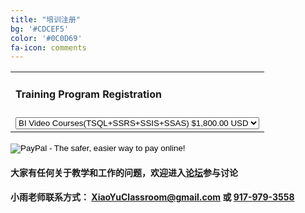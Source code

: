 ```yaml
---
title: "培训注册"
bg: '#CDCEF5'
color: '#0C0D69'
fa-icon: comments
---
```

<form target="paypal" action="https://www.paypal.com/cgi-bin/webscr" method="post">
<input type="hidden" name="cmd" value="_s-xclick">
<input type="hidden" name="hosted_button_id" value="W78FCCXF77HJQ">
<table>
<tr><td><input type="hidden" name="on0" value="Training Programs"><h4>Training Program Registration</h4></td></tr><tr><td><select name="os0">
	<option value="BI Video Courses(TSQL+SSRS+SSIS+SSAS)">BI Video Courses(TSQL+SSRS+SSIS+SSAS) $1,800.00 USD</option>
	<option value="1 on 1 Interview Workshop">1 on 1 Interview Workshop $2,000.00 USD</option>
	<option value="Realtime Technical Support(Per Month)">Realtime Technical Support(Per Month) $2,000.00 USD</option>
</select> </td></tr>
</table>
<input type="hidden" name="currency_code" value="USD">
<input type="image" src="https://www.paypalobjects.com/en_US/i/btn/btn_cart_LG.gif" border="0" name="submit" alt="PayPal - The safer, easier way to pay online!">
<img alt="" border="0" src="https://www.paypalobjects.com/en_US/i/scr/pixel.gif" width="1" height="1">
</form>

#### 大家有任何关于教学和工作的问题，欢迎进入<a href="http://forum.xiaoyuclassroom.com" style="font-weight: bold;">论坛</a>参与讨论

#### 小雨老师联系方式： <XiaoYuClassroom@gmail.com> 或 <a href="tel:+19179793558">917-979-3558</a>
